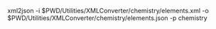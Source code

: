 xml2json -i $PWD/Utilities/XMLConverter/chemistry/elements.xml -o $PWD/Utilities/XMLConverter/chemistry/elements.json -p chemistry
